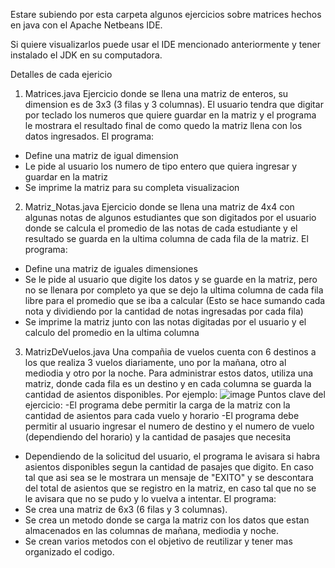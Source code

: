 Estare subiendo por esta carpeta algunos ejercicios sobre matrices hechos en java con el Apache Netbeans IDE.

Si quiere visualizarlos puede usar el IDE mencionado anteriormente y tener instalado el JDK en su computadora.

Detalles de cada ejericio
1. Matrices.java
Ejercicio donde se llena una matriz de enteros, su dimension es de 3x3 (3 filas y 3 columnas). El usuario tendra que digitar por teclado los numeros que quiere guardar en la matriz y el programa le mostrara el resultado final de como quedo la matriz llena con los datos ingresados. El programa:
- Define una matriz de igual dimension
- Le pide al usuario los numero de tipo entero que quiera ingresar y guardar en la matriz
- Se imprime la matriz para su completa visualizacion

2. Matriz_Notas.java
Ejercicio donde se llena una matriz de 4x4 con algunas notas de algunos estudiantes que son digitados por el usuario donde se calcula el promedio de las notas de cada estudiante y el resultado se guarda en la ultima columna de cada fila de la matriz.
El programa:
- Define una matriz de iguales dimensiones
- Se le pide al usuario que digite los datos y se guarde en la matriz, pero no se llenara por completo ya que se dejo la ultima columna de cada fila libre para el promedio que se iba a calcular (Esto se hace sumando cada nota y dividiendo por la cantidad de notas ingresadas por cada fila)
- Se imprime la matriz junto con las notas digitadas por el usuario y el calculo del promedio en la ultima columna

3. MatrizDeVuelos.java
Una compañia de vuelos cuenta con 6 destinos a los que realiza 3 vuelos diariamente, uno por la mañana, otro al mediodia y otro por la noche. Para administrar estos datos, utiliza una matriz, donde cada fila es un destino y en cada columna se guarda la cantidad de asientos disponibles. Por ejemplo:
![image](https://github.com/Aalbafica/Practice_Exercise/assets/162754467/2619cde3-1759-448b-9476-4627d993a1b5)
Puntos clave del ejercicio:
-El programa debe permitir la carga de la matriz con la cantidad de asientos para cada vuelo y horario
-El programa debe permitir al usuario ingresar el numero de destino y el numero de vuelo (dependiendo del horario) y la cantidad de pasajes que necesita
- Dependiendo de la solicitud del usuario, el programa le avisara si habra asientos disponibles segun la cantidad de pasajes que digito. En caso tal que asi sea se le mostrara un mensaje de "EXITO" y se descontara del total de asientos que se registro en la matriz, en caso tal que no se le avisara que no se pudo y lo vuelva a intentar.
El programa:
- Se crea una matriz de 6x3 (6 filas y 3 columnas).
- Se crea un metodo donde se carga la matriz con los datos que estan almacenados en las columnas de mañana, mediodia y noche.
- Se crean varios metodos con el objetivo de reutilizar y tener mas organizado el codigo.
